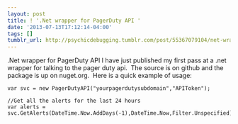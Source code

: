 ```yaml
---
layout: post
title: ! '.Net wrapper for PagerDuty API '
date: '2013-07-13T17:12:14-04:00'
tags: []
tumblr_url: http://psychicdebugging.tumblr.com/post/55367079104/net-wrapper-for-pagerduty-api
---
```

.Net wrapper for PagerDuty API I have just published my first pass at a .net wrapper for talking to the pager duty api.  The source is on github and the package is up on nuget.org.  Here is a quick example of usage:

    var svc = new PagerDutyAPI("yourpagerdutysubdomain","APIToken");

    //Get all the alerts for the last 24 hours
    var alerts = svc.GetAlerts(DateTime.Now.AddDays(-1),DateTime.Now,Filter.Unspecified);
